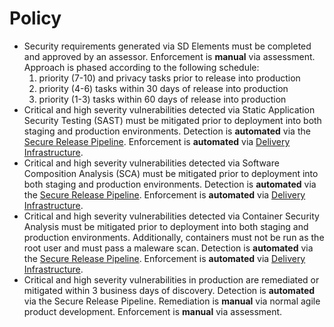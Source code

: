 # Policy

- Security requirements generated via SD Elements must be completed and approved by an assessor. Enforcement is 
**manual** via assessment. Approach is phased according to the following schedule:
    1. priority (7-10) and privacy tasks prior to release into production
    2. priority (4-6) tasks within 30 days of release into production 
    3. priority (1-3) tasks within 60 days of release into production
- Critical and high severity vulnerabilities detected via Static Application Security Testing (SAST) must be mitigated 
prior to deployment into both staging and production environments. Detection is **automated** via the
[Secure Release Pipeline]((https://github.com/department-of-veterans-affairs/lighthouse-tornado)). Enforcement is 
**automated** via [Delivery Infrastructure](https://department-of-veterans-affairs.github.io/lighthouse-di-documentation/).
- Critical and high severity vulnerabilities detected via Software Composition Analysis (SCA) must be mitigated prior to
deployment into both staging and production environments. Detection is **automated** via the
[Secure Release Pipeline]((https://github.com/department-of-veterans-affairs/lighthouse-tornado)). Enforcement is
**automated** via [Delivery Infrastructure](https://department-of-veterans-affairs.github.io/lighthouse-di-documentation/).
- Critical and high severity vulnerabilities detected via Container Security Analysis must be mitigated prior to 
deployment into both staging and production environments. Additionally, containers must not be run as the root user and 
must pass a maleware scan. Detection is **automated** via the
[Secure Release Pipeline]((https://github.com/department-of-veterans-affairs/lighthouse-tornado)). Enforcement is
**automated** via [Delivery Infrastructure](https://department-of-veterans-affairs.github.io/lighthouse-di-documentation/).
- Critical and high severity vulnerabilities in production are remediated or mitigated within 3 business days of 
discovery. Detection is **automated** via the Secure Release Pipeline. Remediation is **manual** via normal agile 
product development. Enforcement is **manual** via assessment.